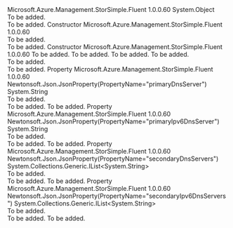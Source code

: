 <Type Name="DNSSettings" FullName="Microsoft.Azure.Management.StorSimple.Fluent.Models.DNSSettings">
  <TypeSignature Language="C#" Value="public class DNSSettings" />
  <TypeSignature Language="ILAsm" Value=".class public auto ansi beforefieldinit DNSSettings extends System.Object" />
  <TypeSignature Language="DocId" Value="T:Microsoft.Azure.Management.StorSimple.Fluent.Models.DNSSettings" />
  <TypeSignature Language="VB.NET" Value="Public Class DNSSettings" />
  <TypeSignature Language="F#" Value="type DNSSettings = class" />
  <AssemblyInfo>
    <AssemblyName>Microsoft.Azure.Management.StorSimple.Fluent</AssemblyName>
    <AssemblyVersion>1.0.0.60</AssemblyVersion>
  </AssemblyInfo>
  <Base>
    <BaseTypeName>System.Object</BaseTypeName>
  </Base>
  <Interfaces />
  <Docs>
    <summary>To be added.</summary>
    <remarks>To be added.</remarks>
  </Docs>
  <Members>
    <Member MemberName=".ctor">
      <MemberSignature Language="C#" Value="public DNSSettings ();" />
      <MemberSignature Language="ILAsm" Value=".method public hidebysig specialname rtspecialname instance void .ctor() cil managed" />
      <MemberSignature Language="DocId" Value="M:Microsoft.Azure.Management.StorSimple.Fluent.Models.DNSSettings.#ctor" />
      <MemberSignature Language="VB.NET" Value="Public Sub New ()" />
      <MemberType>Constructor</MemberType>
      <AssemblyInfo>
        <AssemblyName>Microsoft.Azure.Management.StorSimple.Fluent</AssemblyName>
        <AssemblyVersion>1.0.0.60</AssemblyVersion>
      </AssemblyInfo>
      <Parameters />
      <Docs>
        <summary>To be added.</summary>
        <remarks>To be added.</remarks>
      </Docs>
    </Member>
    <Member MemberName=".ctor">
      <MemberSignature Language="C#" Value="public DNSSettings (string primaryDnsServer = null, string primaryIpv6DnsServer = null, System.Collections.Generic.IList&lt;string&gt; secondaryDnsServers = null, System.Collections.Generic.IList&lt;string&gt; secondaryIpv6DnsServers = null);" />
      <MemberSignature Language="ILAsm" Value=".method public hidebysig specialname rtspecialname instance void .ctor(string primaryDnsServer, string primaryIpv6DnsServer, class System.Collections.Generic.IList`1&lt;string&gt; secondaryDnsServers, class System.Collections.Generic.IList`1&lt;string&gt; secondaryIpv6DnsServers) cil managed" />
      <MemberSignature Language="DocId" Value="M:Microsoft.Azure.Management.StorSimple.Fluent.Models.DNSSettings.#ctor(System.String,System.String,System.Collections.Generic.IList{System.String},System.Collections.Generic.IList{System.String})" />
      <MemberSignature Language="VB.NET" Value="Public Sub New (Optional primaryDnsServer As String = null, Optional primaryIpv6DnsServer As String = null, Optional secondaryDnsServers As IList(Of String) = null, Optional secondaryIpv6DnsServers As IList(Of String) = null)" />
      <MemberSignature Language="F#" Value="new Microsoft.Azure.Management.StorSimple.Fluent.Models.DNSSettings : string * string * System.Collections.Generic.IList&lt;string&gt; * System.Collections.Generic.IList&lt;string&gt; -&gt; Microsoft.Azure.Management.StorSimple.Fluent.Models.DNSSettings" Usage="new Microsoft.Azure.Management.StorSimple.Fluent.Models.DNSSettings (primaryDnsServer, primaryIpv6DnsServer, secondaryDnsServers, secondaryIpv6DnsServers)" />
      <MemberType>Constructor</MemberType>
      <AssemblyInfo>
        <AssemblyName>Microsoft.Azure.Management.StorSimple.Fluent</AssemblyName>
        <AssemblyVersion>1.0.0.60</AssemblyVersion>
      </AssemblyInfo>
      <Parameters>
        <Parameter Name="primaryDnsServer" Type="System.String" />
        <Parameter Name="primaryIpv6DnsServer" Type="System.String" />
        <Parameter Name="secondaryDnsServers" Type="System.Collections.Generic.IList&lt;System.String&gt;" />
        <Parameter Name="secondaryIpv6DnsServers" Type="System.Collections.Generic.IList&lt;System.String&gt;" />
      </Parameters>
      <Docs>
        <param name="primaryDnsServer">To be added.</param>
        <param name="primaryIpv6DnsServer">To be added.</param>
        <param name="secondaryDnsServers">To be added.</param>
        <param name="secondaryIpv6DnsServers">To be added.</param>
        <summary>To be added.</summary>
        <remarks>To be added.</remarks>
      </Docs>
    </Member>
    <Member MemberName="PrimaryDnsServer">
      <MemberSignature Language="C#" Value="public string PrimaryDnsServer { get; set; }" />
      <MemberSignature Language="ILAsm" Value=".property instance string PrimaryDnsServer" />
      <MemberSignature Language="DocId" Value="P:Microsoft.Azure.Management.StorSimple.Fluent.Models.DNSSettings.PrimaryDnsServer" />
      <MemberSignature Language="VB.NET" Value="Public Property PrimaryDnsServer As String" />
      <MemberSignature Language="F#" Value="member this.PrimaryDnsServer : string with get, set" Usage="Microsoft.Azure.Management.StorSimple.Fluent.Models.DNSSettings.PrimaryDnsServer" />
      <MemberType>Property</MemberType>
      <AssemblyInfo>
        <AssemblyName>Microsoft.Azure.Management.StorSimple.Fluent</AssemblyName>
        <AssemblyVersion>1.0.0.60</AssemblyVersion>
      </AssemblyInfo>
      <Attributes>
        <Attribute>
          <AttributeName>Newtonsoft.Json.JsonProperty(PropertyName="primaryDnsServer")</AttributeName>
        </Attribute>
      </Attributes>
      <ReturnValue>
        <ReturnType>System.String</ReturnType>
      </ReturnValue>
      <Docs>
        <summary>To be added.</summary>
        <value>To be added.</value>
        <remarks>To be added.</remarks>
      </Docs>
    </Member>
    <Member MemberName="PrimaryIpv6DnsServer">
      <MemberSignature Language="C#" Value="public string PrimaryIpv6DnsServer { get; set; }" />
      <MemberSignature Language="ILAsm" Value=".property instance string PrimaryIpv6DnsServer" />
      <MemberSignature Language="DocId" Value="P:Microsoft.Azure.Management.StorSimple.Fluent.Models.DNSSettings.PrimaryIpv6DnsServer" />
      <MemberSignature Language="VB.NET" Value="Public Property PrimaryIpv6DnsServer As String" />
      <MemberSignature Language="F#" Value="member this.PrimaryIpv6DnsServer : string with get, set" Usage="Microsoft.Azure.Management.StorSimple.Fluent.Models.DNSSettings.PrimaryIpv6DnsServer" />
      <MemberType>Property</MemberType>
      <AssemblyInfo>
        <AssemblyName>Microsoft.Azure.Management.StorSimple.Fluent</AssemblyName>
        <AssemblyVersion>1.0.0.60</AssemblyVersion>
      </AssemblyInfo>
      <Attributes>
        <Attribute>
          <AttributeName>Newtonsoft.Json.JsonProperty(PropertyName="primaryIpv6DnsServer")</AttributeName>
        </Attribute>
      </Attributes>
      <ReturnValue>
        <ReturnType>System.String</ReturnType>
      </ReturnValue>
      <Docs>
        <summary>To be added.</summary>
        <value>To be added.</value>
        <remarks>To be added.</remarks>
      </Docs>
    </Member>
    <Member MemberName="SecondaryDnsServers">
      <MemberSignature Language="C#" Value="public System.Collections.Generic.IList&lt;string&gt; SecondaryDnsServers { get; set; }" />
      <MemberSignature Language="ILAsm" Value=".property instance class System.Collections.Generic.IList`1&lt;string&gt; SecondaryDnsServers" />
      <MemberSignature Language="DocId" Value="P:Microsoft.Azure.Management.StorSimple.Fluent.Models.DNSSettings.SecondaryDnsServers" />
      <MemberSignature Language="VB.NET" Value="Public Property SecondaryDnsServers As IList(Of String)" />
      <MemberSignature Language="F#" Value="member this.SecondaryDnsServers : System.Collections.Generic.IList&lt;string&gt; with get, set" Usage="Microsoft.Azure.Management.StorSimple.Fluent.Models.DNSSettings.SecondaryDnsServers" />
      <MemberType>Property</MemberType>
      <AssemblyInfo>
        <AssemblyName>Microsoft.Azure.Management.StorSimple.Fluent</AssemblyName>
        <AssemblyVersion>1.0.0.60</AssemblyVersion>
      </AssemblyInfo>
      <Attributes>
        <Attribute>
          <AttributeName>Newtonsoft.Json.JsonProperty(PropertyName="secondaryDnsServers")</AttributeName>
        </Attribute>
      </Attributes>
      <ReturnValue>
        <ReturnType>System.Collections.Generic.IList&lt;System.String&gt;</ReturnType>
      </ReturnValue>
      <Docs>
        <summary>To be added.</summary>
        <value>To be added.</value>
        <remarks>To be added.</remarks>
      </Docs>
    </Member>
    <Member MemberName="SecondaryIpv6DnsServers">
      <MemberSignature Language="C#" Value="public System.Collections.Generic.IList&lt;string&gt; SecondaryIpv6DnsServers { get; set; }" />
      <MemberSignature Language="ILAsm" Value=".property instance class System.Collections.Generic.IList`1&lt;string&gt; SecondaryIpv6DnsServers" />
      <MemberSignature Language="DocId" Value="P:Microsoft.Azure.Management.StorSimple.Fluent.Models.DNSSettings.SecondaryIpv6DnsServers" />
      <MemberSignature Language="VB.NET" Value="Public Property SecondaryIpv6DnsServers As IList(Of String)" />
      <MemberSignature Language="F#" Value="member this.SecondaryIpv6DnsServers : System.Collections.Generic.IList&lt;string&gt; with get, set" Usage="Microsoft.Azure.Management.StorSimple.Fluent.Models.DNSSettings.SecondaryIpv6DnsServers" />
      <MemberType>Property</MemberType>
      <AssemblyInfo>
        <AssemblyName>Microsoft.Azure.Management.StorSimple.Fluent</AssemblyName>
        <AssemblyVersion>1.0.0.60</AssemblyVersion>
      </AssemblyInfo>
      <Attributes>
        <Attribute>
          <AttributeName>Newtonsoft.Json.JsonProperty(PropertyName="secondaryIpv6DnsServers")</AttributeName>
        </Attribute>
      </Attributes>
      <ReturnValue>
        <ReturnType>System.Collections.Generic.IList&lt;System.String&gt;</ReturnType>
      </ReturnValue>
      <Docs>
        <summary>To be added.</summary>
        <value>To be added.</value>
        <remarks>To be added.</remarks>
      </Docs>
    </Member>
  </Members>
</Type>